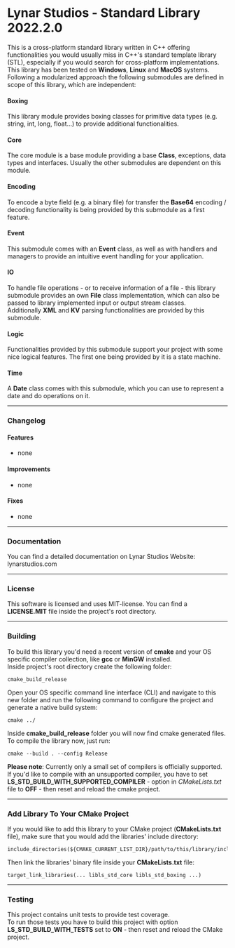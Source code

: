 # Lynar Studios - Standard Library 2022.2.0 #

This is a cross-platform standard library written in C++ offering functionalities you would usually miss in C++'s standard template library (STL), especially if you would search for cross-platform implementations.  
This library has been tested on __Windows__, __Linux__ and __MacOS__ systems.
Following a modularized approach the following submodules are defined in scope of this library, which are independent:
 
#### Boxing ####

This library module provides boxing classes for primitive data types (e.g. string, int, long, float...) to provide additional functionalities.

#### Core ####

The core module is a base module providing a base __Class__, exceptions, data types and interfaces. Usually the other submodules are dependent on this module. 

#### Encoding ####

To encode a byte field (e.g. a binary file) for transfer the __Base64__ encoding / decoding functionality is being provided by this submodule as a first feature.

#### Event ####

This submodule comes with an __Event__ class, as well as with handlers and managers to provide an intuitive event handling for your application.

#### IO ####

To handle file operations - or to receive information of a file - this library submodule provides an own __File__ class implementation, which can also be passed to library implemented input or output stream classes.  
Additionally __XML__ and __KV__ parsing functionalities are provided by this submodule.

#### Logic ####

Functionalities provided by this submodule support your project with some nice logical features. The first one being provided by it is a state machine.

#### Time ####

A __Date__ class comes with this submodule, which you can use to represent a date and do operations on it. 

---
### Changelog ###

#### Features ####

- none

#### Improvements ####

- none

#### Fixes ####

- none

---
### Documentation ###

You can find a detailed documentation on Lynar Studios Website: lynarstudios.com

---
### License ###

This software is licensed and uses MIT-license. You can find a __LICENSE.MIT__ file inside the project's root directory.

---
### Building ###

To build this library you'd need a recent version of __cmake__ and your OS specific compiler collection, like __gcc__ or __MinGW__ installed.  
Inside project's root directory create the following folder:

```
cmake_build_release
```

Open your OS specific command line interface (CLI) and navigate to this new folder and run the following command to configure the project and generate a native build system:  

```
cmake ../
```

Inside __cmake_build_release__ folder you will now find cmake generated files. To compile the library now, just run:   

```
cmake --build . --config Release
```

__Please note__: Currently only a small set of compilers is officially supported. If you'd like to compile with an unsupported compiler, you have to set __LS_STD_BUILD_WITH_SUPPORTED_COMPILER__ - option in _CMakeLists.txt_ file to __OFF__ - then reset and reload the cmake project.

---
### Add Library To Your CMake Project ###

If you would like to add this library to your CMake project (__CMakeLists.txt__ file), make sure that you would add the libraries' include directory:

```
include_directories(${CMAKE_CURRENT_LIST_DIR}/path/to/this/library/include)
```

Then link the libraries' binary file inside your __CMakeLists.txt__ file:

```
target_link_libraries(... libls_std_core libls_std_boxing ...)
```

---
### Testing ###

This project contains unit tests to provide test coverage.  
To run those tests you have to build this project with option __LS_STD_BUILD_WITH_TESTS__ set to __ON__ - then reset and reload the CMake project.
